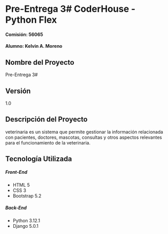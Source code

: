# Pre-Entrega 3# CoderHouse - Python Flex
#### Comisión: 56065
#### Alumno: Kelvin A. Moreno

## Nombre del Proyecto
Pre-Entrega 3#

## Versión
1.0

## Descripción del Proyecto
veterinaria es un sistema que permite gestionar la información relacionada con pacientes, doctores, mascotas, consultas y otros aspectos relevantes para el funcionamiento de la veterinaria. 

## Tecnología Utilizada

##### Front-End
- HTML 5
- CSS 3
- Bootstrap 5.2

##### Back-End
- Python 3.12.1
- Django 5.0.1
